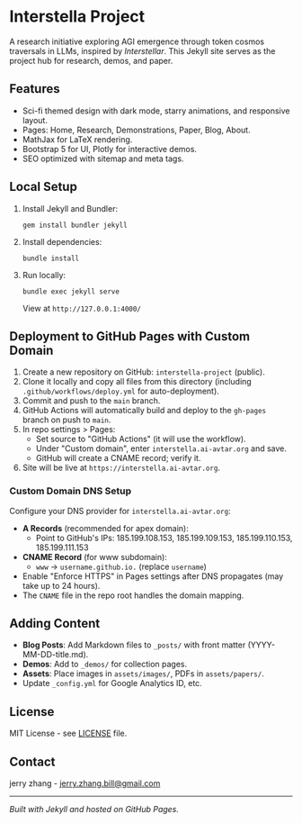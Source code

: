 # Interstella Project

A research initiative exploring AGI emergence through token cosmos traversals in LLMs, inspired by *Interstellar*. This Jekyll site serves as the project hub for research, demos, and paper.

## Features
- Sci-fi themed design with dark mode, starry animations, and responsive layout.
- Pages: Home, Research, Demonstrations, Paper, Blog, About.
- MathJax for LaTeX rendering.
- Bootstrap 5 for UI, Plotly for interactive demos.
- SEO optimized with sitemap and meta tags.

## Local Setup
1. Install Jekyll and Bundler:
   ```
   gem install bundler jekyll
   ```
2. Install dependencies:
   ```
   bundle install
   ```
3. Run locally:
   ```
   bundle exec jekyll serve
   ```
   View at `http://127.0.0.1:4000/`

## Deployment to GitHub Pages with Custom Domain
1. Create a new repository on GitHub: `interstella-project` (public).
2. Clone it locally and copy all files from this directory (including `.github/workflows/deploy.yml` for auto-deployment).
3. Commit and push to the `main` branch.
4. GitHub Actions will automatically build and deploy to the `gh-pages` branch on push to `main`.
5. In repo settings > Pages:
   - Set source to "GitHub Actions" (it will use the workflow).
   - Under "Custom domain", enter `interstella.ai-avtar.org` and save.
   - GitHub will create a CNAME record; verify it.
6. Site will be live at `https://interstella.ai-avtar.org`.

### Custom Domain DNS Setup
Configure your DNS provider for `interstella.ai-avtar.org`:
- **A Records** (recommended for apex domain):
  - Point to GitHub's IPs: 185.199.108.153, 185.199.109.153, 185.199.110.153, 185.199.111.153
- **CNAME Record** (for www subdomain):
  - `www` → `username.github.io.` (replace `username`)
- Enable "Enforce HTTPS" in Pages settings after DNS propagates (may take up to 24 hours).
- The `CNAME` file in the repo root handles the domain mapping.

## Adding Content
- **Blog Posts**: Add Markdown files to `_posts/` with front matter (YYYY-MM-DD-title.md).
- **Demos**: Add to `_demos/` for collection pages.
- **Assets**: Place images in `assets/images/`, PDFs in `assets/papers/`.
- Update `_config.yml` for Google Analytics ID, etc.

## License
MIT License - see [LICENSE](LICENSE) file.

## Contact
jerry zhang - jerry.zhang.bill@gmail.com

---

*Built with Jekyll and hosted on GitHub Pages.* 
